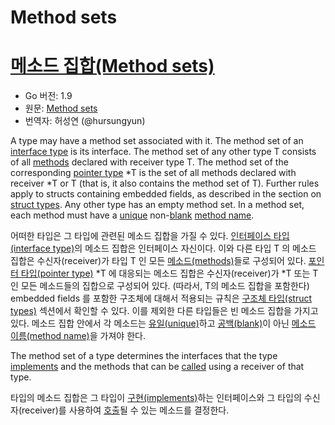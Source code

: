 # Method sets

# [메소드 집합(Method sets)](#method-sets)

* Go 버전: 1.9
* 원문: [Method sets](https://golang.org/ref/spec#Method_sets)
* 번역자: 허성연 (@hursungyun)

A type may have a method set associated with it. The method set of an [interface type](/Types/interface_types.html) is its interface. The method set of any other type T consists of all [methods](/Declarations%20and%20scope/method_declarations.html) declared with receiver type T. The method set of the corresponding [pointer type](/Types/pointer_types.html) *T is the set of all methods declared with receiver *T or T (that is, it also contains the method set of T). Further rules apply to structs containing embedded fields, as described in the section on [struct types](/Types/struct_types.html). Any other type has an empty method set. In a method set, each method must have a [unique](/Declarations%20and%20scope/uniqueness_of_identifiers.html) non-[blank](/Declarations%20and%20scope/blank_identifier.html) [method name](/Types/interface_types.html#MethodName).

어떠한 타입은 그 타입에 관련된 메소드 집합을 가질 수 있다.
[인터페이스 타입(interface type)](/Types/interface_types.html)의 메소드 집합은 인터페이스 자신이다.
이와 다른 타입 T 의 메소드 집합은 수신자(receiver)가 타입 T 인 모든 [메소드(methods)](/Declarations%20and%20scope/method_declarations.html)들로 구성되어 있다. 
[포인터 타입(pointer type)](/Types/pointer_types.html) *T 에 대응되는 메소드 집합은 수신자(receiver)가 *T 또는 T 인 모든 메소드들의 집합으로 구성되어 있다. (따라서, T의 메소드 집합을 포함한다)
embedded fields 를 포함한 구조체에 대해서 적용되는 규칙은 [구조체 타입(struct types)](/Types/struct_types.html) 섹션에서 확인할 수 있다.
이를 제외한 다른 타입들은 빈 메소드 집합을 가지고 있다.
메소드 집합 안에서 각 메소드는 [유일(unique)](/Declarations%20and%20scope/uniqueness_of_identifiers.html)하고 [공백(blank)](/Declarations%20and%20scope/blank_identifier.html)이 아닌 [메소드 이름(method name)](/Types/interface_types.html#MethodName)을 가져야 한다.

The method set of a type determines the interfaces that the type [implements](/Types/interface_types.html) and the methods that can be [called](/Expressions/calls.html) using a receiver of that type.

타입의 메소드 집합은 그 타입이 [구현(implements)](/Types/interface_types.html)하는 인터페이스와 그 타입의 수신자(receiver)를 사용하여 [호출](/Expressions/calls.html)될 수 있는 메소드를 결정한다.